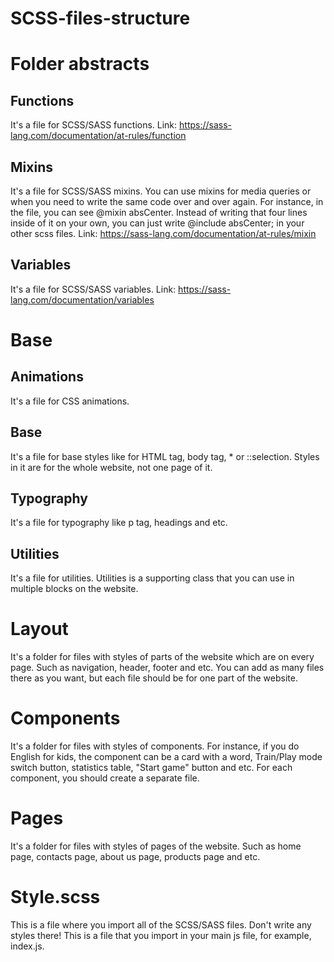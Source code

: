 # SCSS-files-structure

# Folder abstracts

## Functions 
It's a file for SCSS/SASS functions.
Link: https://sass-lang.com/documentation/at-rules/function 

## Mixins 
It's a file for SCSS/SASS mixins. You can use mixins for media queries or when you need to write the same code over and over again. For instance, in the file, you can see @mixin absCenter. Instead of writing that four lines inside of it on your own, you can just write @include absCenter; in your other scss files.
Link: https://sass-lang.com/documentation/at-rules/mixin

## Variables
It's a file for SCSS/SASS variables. 
Link: https://sass-lang.com/documentation/variables

# Base

## Animations
It's a file for CSS animations.

## Base 
It's a file for base styles like for HTML tag, body tag, * or ::selection. Styles in it are for the whole website, not one page of it.

## Typography 
It's a file for typography like p tag, headings and etc.

## Utilities 
It's a file for utilities. Utilities is a supporting class that you can use in multiple blocks on the website. 

# Layout 
It's a folder for files with styles of parts of the website which are on every page. Such as navigation, header, footer and etc. You can add as many files there as you want, but each file should be for one part of the website.

# Components
It's a folder for files with styles of components. For instance, if you do English for kids, the component can be a card with a word, Train/Play mode switch button, statistics table, "Start game" button and etc. For each component, you should create a separate file. 

# Pages
It's a folder for files with styles of pages of the website. Such as home page, contacts page, about us page, products page and etc.

# Style.scss
This is a file where you import all of the SCSS/SASS files. Don't write any styles there! This is a file that you import in your main js file, for example, index.js.

